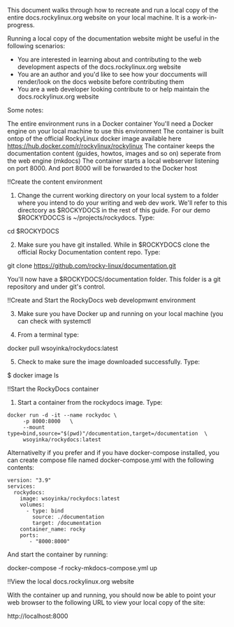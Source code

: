 This document walks through how to recreate and run a local copy of the entire docs.rockylinux.org website on your local machine. It is a work-in-progress.

Running a local copy of the documentation website might be useful in the following scenarios:

- You are interested in learning about and contributing to the web development aspects of the docs.rockylinux.org website
- You are an author and you'd like to see how your doccuments will render/look on the docs website before contributing them
- You are a web developer looking contribute to or help maintain the docs.rockylinux.org website


Some notes:

The entire environment runs in a Docker container
You'll need a Docker engine on your local machine to use this environment
The container is built ontop of the official RockyLinux docker image available here https://hub.docker.com/r/rockylinux/rockylinux 
The container keeps the documentation content (guides, howtos, images and so on) seperate from the web engine (mkdocs)
The container starts a local webserver listening on port 8000.  And port 8000 will be forwarded to the Docker host


!!Create the content environment

1. Change the current working directory on your local system to a folder where you intend to do your writing and web dev work. We'll refer to this directcory as 
$ROCKYDOCS in the rest of this guide.  For our demo $ROCKYDOCCS is   ~/projects/rockydocs. Type:
 
cd  $ROCKYDOCS

2. Make sure you have git installed.  While in $ROCKYDOCS clone the official Rocky Documentation content repo. Type:

git clone https://github.com/rocky-linux/documentation.git

You'll now have a $ROCKYDOCS/documentation folder. This folder is a git repository and under git's control.

!!Create and Start the RockyDocs web developmwnt environment

3.  Make sure you have Docker up and running on your local machine (you can check with systemctl  

4. From a terminal type:

docker pull wsoyinka/rockydocs:latest


5. Check to make sure the image downloaded successfully. Type:

$ docker image  ls

!!Start the RockyDocs container

1. Start a container from the rockydocs image. Type:

```
docker run -d -it --name rockydoc \
     -p 8000:8000   \
     --mount type=bind,source="$(pwd)"/documentation,target=/documentation  \
     wsoyinka/rockydocs:latest

```


Alternativelty if you prefer and if you have docker-compose installed, you can create compose file named docker-compose.yml with the following contents:

```
version: "3.9"
services:
  rockydocs:
    image: wsoyinka/rockydocs:latest
    volumes:
      - type: bind
        source: ./documentation
        target: /documentation
    container_name: rocky
    ports:
       - "8000:8000"

```

And start the container by running:

docker-compose -f rocky-mkdocs-compose.yml  up



!!View the local docs.rockylinux.org website

With the container up and running, you should now be able to point your web browser to the following URL to view your local copy of the site:

http://localhost:8000













